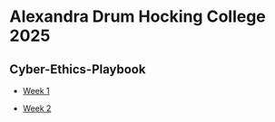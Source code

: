 # Alexandra Drum Hocking College 2025
## Cyber-Ethics-Playbook

- [Week 1
](https://github.com/Druma23/Cyber-Ethics-Portfolio/tree/main/week-01)

- [Week 2](https://github.com/Druma23/Cyber-Ethics-Portfolio/tree/main/Week%202)
